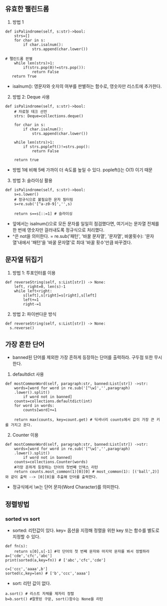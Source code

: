## 유효한 팰린드롬
1. 방법 1
```
def isPalindrome(self, s:str)->bool:
    strs=[]
    for char in s:
        if char.isalnum():
            strs.append(char.lower())

# 팰린드롬 판별
    while len(strs)>1:
        if(strs.pop(0)!=strs.pop()):
            return False
   return True
```
- isalnum(): 영문자와 숫자의 여부를 판별하는 함수로, 영숫자만 리스트에 추가한다.

2. 방법 2: Deque 사용
```
def isPalindrome(self, s:str)->bool:
    # 자료형 데크 선언
    strs: Deque=collections.deque()

    for char in s:
        if char.isalnum():
            strs.append(char.lower())

    while len(strs)>1:
        if strs.popleft()!=strs.pop():
            return False
    
    return true
```
- 방법 1에 비해 5배 가까이 더 속도를 높일 수 있다. popleft()는 O(1) 이기 때문

3. 방법 3: 슬라이싱 활용
```
def isPalindrome(self, s:str)->bool:
    s=s.lower()
    # 정규식으로 불필요한 문자 필터링
    s=re.sub('[^a-z0-9]','',s)

    return s==s[::=1] # 슬라이싱
```
- 앞에서는 isalnum()으로 모든 문자를 일일히 점검했다면, 여기서는 문자열 전체를 한 번에 영숫자만 걸러내도록 정규식으로 처리했다.
- ^은 not을 의미한다.
= re.sub('패턴', '바꿀 문자열', '문자열', 바꿀횟수): '문자열'내에서 '패턴'을 '바꿀 문자열'로 최대 '바꿀 횟수'만큼 바꾸겠다.

## 문자열 뒤집기
1. 방법 1: 투포인터를 이용
```
def reverseString(self, s:List[str]) -> None:
    left, right=0, len(s)-1
    while left<right:
        s[left],s[right]=s[right],s[left]
        left+=1
        right-=1
 ```
 2. 방법 2: 파이썬다운 방식
 ```
 def reverseString(self, s:List[str]) -> None:
   s.reverse()
 ```

## 가장 흔한 단어
- banned된 단어를 제외한 가장 흔하게 등장하는 단어를 출력하라. 구두점 또한 무시한다.
1. defaultdict 사용
```
def mostCommonWord(self, paragraph:str, banned:List[str]) ->str:
    words=[word for word in re.sub('[^\w]','',paragraph)
    .lower().split()
        if word not in banned]
    counts=collections.defaultdict(int)
    for word in words:
        counts[word]+=1
    
    return max(counts, key=count.get) # 딕셔너리 counts에서 값이 가장 큰 키를 가지고 온다.
 ```

2. Counter 이용
```
def mostCommonWord(self, paragraph:str, banned:List[str]) ->str:
    words=[word for word in re.sub('[^\w]','',paragraph)
    .lower().split()
        if word not in banned]
    counts=collections.Counter(words)
    #가장 흔하게 등장하는 단어의 첫번째 인덱스 리턴
    return counts.most_common(1)[0][0] # most_common(1): [('ball',2)]와 같이 출력 --> [0][0]을 추출해 단어를 출력한다.
```
- 정규식에서 \w는 단어 문자(Word Character)를 의미한다.


## 정렬방법
### sorted vs sort
- sorted: 리턴값이 있다. key= 옵션을 지정해 정렬을 위한 key 또는 함수를 별도로 지정할 수 있다.
```
def fn(s):
    return s[0],s[-1] #각 단어의 첫 번째 문자와 마지막 문자를 봐서 정렬하라
a=['cde','cfc','abc']
print(sorted(a,key=fn)) # ['abc','cfc','cde']
```
```
c=['ccc','aaaa',b']
sorted(c,key=len) # ['b','ccc','aaaa']
```
- sort: 리턴 값이 없다.
```
a.sort() # 리스트 자체를 제자리 정렬
b=b.sort() #잘못된 구문, sort()함수는 None을 리턴
```



